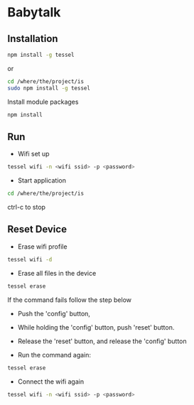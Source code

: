 # Babytalk

## Installation ##
```bash
npm install -g tessel
```
or
```bash
cd /where/the/project/is
sudo npm install -g tessel
```

Install module packages
```bash
npm install
```


## Run
* Wifi set up
```bash
tessel wifi -n <wifi ssid> -p <password>
```
* Start application
```bash
cd /where/the/project/is
```
ctrl-c to stop


## Reset Device
* Erase wifi profile
```bash
tessel wifi -d
```

* Erase all files in the device
```bash
tessel erase
```

If the command fails follow the step below
* Push the 'config' button,
* While holding the 'config' button, push 'reset' button.
* Release the 'reset' button, and release the 'config' button

* Run the command again:
```bash
tessel erase
```

* Connect the wifi again
```bash
tessel wifi -n <wifi ssid> -p <password>
```